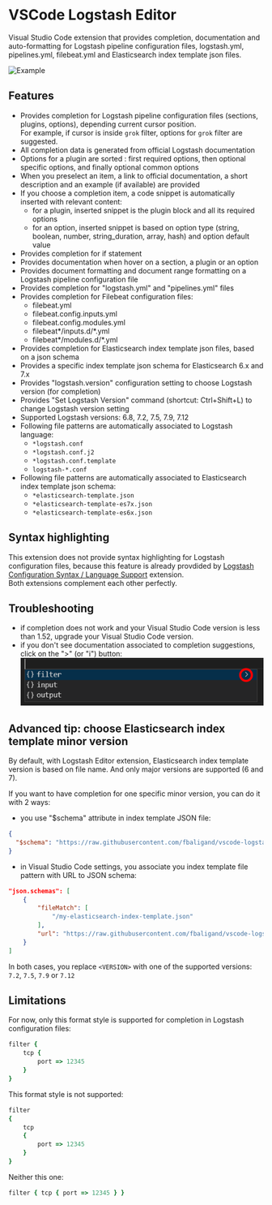 # VSCode Logstash Editor

Visual Studio Code extension that provides completion, documentation and auto-formatting for Logstash pipeline configuration files, logstash.yml, pipelines.yml, filebeat.yml and Elasticsearch index template json files.

![Example](images/example.png)


## Features

- Provides completion for Logstash pipeline configuration files (sections, plugins, options), depending current cursor position.  
For example, if cursor is inside `grok` filter, options for `grok` filter are suggested.
- All completion data is generated from official Logstash documentation
- Options for a plugin are sorted : first required options, then optional specific options, and finally optional common options
- When you preselect an item, a link to official documentation, a short description and an example (if available) are provided
- If you choose a completion item, a code snippet is automatically inserted with relevant content:
  - for a plugin, inserted snippet is the plugin block and all its required options
  - for an option, inserted snippet is based on option type (string, boolean, number, string_duration, array, hash) and option default value
- Provides completion for if statement
- Provides documentation when hover on a section, a plugin or an option
- Provides document formatting and document range formatting on a Logstash pipeline configuration file
- Provides completion for "logstash.yml" and "pipelines.yml" files
- Provides completion for Filebeat configuration files:
  - filebeat.yml
  - filebeat.config.inputs.yml
  - filebeat.config.modules.yml
  - filebeat*/inputs.d/*.yml
  - filebeat*/modules.d/*.yml
- Provides completion for Elasticsearch index template json files, based on a json schema
- Provides a specific index template json schema for Elasticsearch 6.x and 7.x
- Provides "logstash.version" configuration setting to choose Logstash version (for completion)
- Provides "Set Logstash Version" command (shortcut: Ctrl+Shift+L) to change Logstash version setting
- Supported Logstash versions: 6.8, 7.2, 7.5, 7.9, 7.12
- Following file patterns are automatically associated to Logstash language:
  - `*logstash.conf`
  - `*logstash.conf.j2`
  - `*logstash.conf.template`
  - `logstash-*.conf`
- Following file patterns are automatically associated to Elasticsearch index template json schema:
  - `*elasticsearch-template.json`
  - `*elasticsearch-template-es7x.json`
  - `*elasticsearch-template-es6x.json`


## Syntax highlighting

This extension does not provide syntax highlighting for Logstash configuration files, because this feature is already provdided by [Logstash Configuration Syntax / Language Support](https://marketplace.visualstudio.com/items?itemName=RandomChance.logstash) extension.  
Both extensions complement each other perfectly.


## Troubleshooting

- if completion does not work and your Visual Studio Code version is less than 1.52, upgrade your Visual Studio Code version.
- if you don't see documentation associated to completion suggestions, click on the ">" (or "i") button:
![Example](images/troubleshooting.png)


## Advanced tip: choose Elasticsearch index template minor version

By default, with Logstash Editor extension, Elasticsearch index template version is based on file name. And only major versions are supported (6 and 7).

If you want to have completion for one specific minor version, you can do it with 2 ways:
- you use "$schema" attribute in index template JSON file:
``` json
{
  "$schema": "https://raw.githubusercontent.com/fbaligand/vscode-logstash-editor/es-<VERSION>/jsonschemas/elasticsearch-template-es7x.schema.json"
}
```
- in Visual Studio Code settings, you associate you index template file pattern with URL to JSON schema:
``` json
"json.schemas": [
    {
        "fileMatch": [
            "/my-elasticsearch-index-template.json"
        ],
        "url": "https://raw.githubusercontent.com/fbaligand/vscode-logstash-editor/es-<VERSION>/jsonschemas/elasticsearch-template-es7x.schema.json"
    }
]
```

In both cases, you replace `<VERSION>` with one of the supported versions: `7.2`, `7.5`, `7.9` or `7.12`


## Limitations

For now, only this format style is supported for completion in Logstash configuration files:
``` ruby
filter {
	tcp {
		port => 12345
	}
}
```

This format style is not supported:
``` ruby
filter 
{
	tcp 
	{
		port => 12345
	}
}
```

Neither this one:
``` ruby
filter { tcp { port => 12345 } }
```
